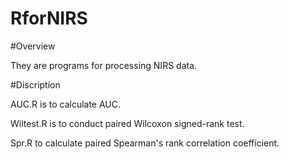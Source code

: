# RforNIRS

#Overview

They are programs for processing NIRS data.

#Discription

AUC.R 
is to calculate AUC.

Wiltest.R 
is to conduct paired Wilcoxon signed-rank test.

Spr.R
to calculate paired Spearman's rank correlation coefficient.
